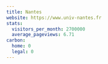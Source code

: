 ```yaml
---
title: Nantes
website: https://www.univ-nantes.fr
stats:
  visitors_per_month: 2700000
  average_pageviews: 6.71
carbon:
  home: 0
  legal: 0
---
```

